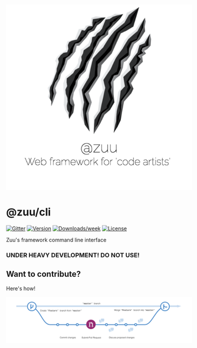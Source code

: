 <div align="center">
  <a href="http://zuu.thevexis.me/">
    <img src="https://github.com/IAmTheVex/zuu/raw/master/assets/big_title.png">
  </a>
</div>

# @zuu/cli

[![Gitter](https://img.shields.io/gitter/room/nwjs/nw.js.svg?style=for-the-badge)](https://gitter.im/zuu-framework/)
[![Version](https://img.shields.io/npm/v/@zuu/cli.svg)](https://npmjs.org/package/@zuu/cli)
[![Downloads/week](https://img.shields.io/npm/dw/@zuu/cli.svg)](https://npmjs.org/package/@zuu/cli)
[![License](https://img.shields.io/npm/l/@zuu/cli.svg)](https://github.com/IAmTheVex/zuu/blob/master/package.json)

Zuu&#39;s framework command line interface

### UNDER HEAVY DEVELOPMENT! DO NOT USE!

## Want to contribute?
Here's how!
<div align="center">
  <a href="https://github.com/IAmTheVex/zuu/blob/master/CONTRIBUTING.md">
    <img src="https://github.com/IAmTheVex/zuu/raw/master/assets/branching.png">
  </a>
</div>
